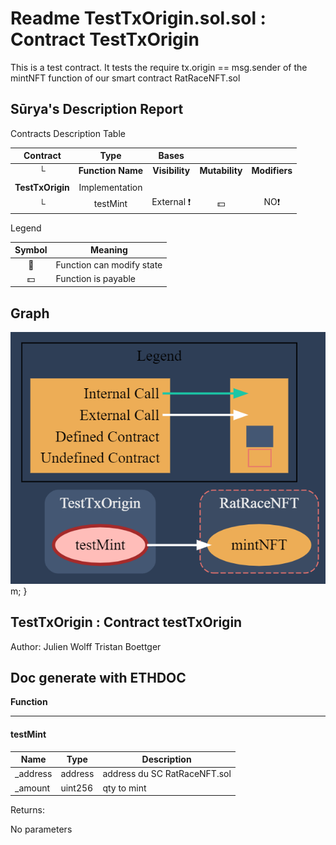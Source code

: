 # Readme TestTxOrigin.sol.sol : Contract TestTxOrigin
This is a test contract. It tests the require tx.origin == msg.sender of the mintNFT function of our smart contract RatRaceNFT.sol
## Sūrya's Description Report

 Contracts Description Table


|  Contract  |         Type        |       Bases      |                  |                 |
|:----------:|:-------------------:|:----------------:|:----------------:|:---------------:|
|     └      |  **Function Name**  |  **Visibility**  |  **Mutability**  |  **Modifiers**  |
||||||
| **TestTxOrigin** | Implementation |  |||
| └ | testMint | External ❗️ |  💵 |NO❗️ |


 Legend

|  Symbol  |  Meaning  |
|:--------:|-----------|
|    🛑    | Function can modify state |
|    💵    | Function is payable |

## Graph
![](https://github.com/jw418/Meta-Trader-Society/blob/main/graphTestTxOrigin.PNG)m; }

## TestTxOrigin : Contract testTxOrigin

Author: Julien Wolff Tristan Boettger

## Doc generate with ETHDOC
  

**Function**

* * *

#### testMint

| Name     | Type    | Description                  |
|----------|---------|------------------------------|
| _address | address | address du SC RatRaceNFT.sol |
| _amount  | uint256 | qty to mint                  |


Returns:

No parameters